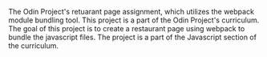 The Odin Project's retuarant page assignment, which utilizes the webpack module bundling tool.
This project is a part of the Odin Project's curriculum. The goal of this project is to create a restaurant page using webpack to bundle the javascript files. The project is a part of the Javascript section of the curriculum.

